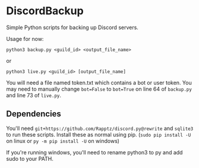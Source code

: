 # DiscordBackup
Simple Python scripts for backing up Discord servers.

Usage for now:

```
python3 backup.py <guild_id> <output_file_name>
```
or
```
python3 live.py <guild_id> [output_file_name]
```

You will need a file named token.txt which contains a bot or user token.
You may need to manually change `bot=False` to `bot=True` on line 64 of
`backup.py` and line 73 of `live.py`.

## Dependencies
You'll need `git+https://github.com/Rapptz/discord.py@rewrite` and `sqlite3` to run these scripts.
Install these as normal using pip. (`sudo pip install -U` on linux or `py -m pip install -U` on windows)

If you're running windows, you'll need to rename python3 to py and add sudo to your PATH.
